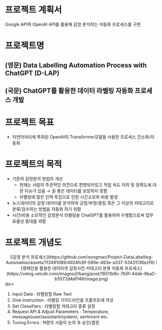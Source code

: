 # 프로젝트 계획서
Google API와 OpenAI API를 활용해 감정 분석하는 자동화 프로세스를 구현

# 프로젝트명
## (영문) Data Labelling Automation Process with ChatGPT (D-LAP)
## (국문) ChatGPT를 활용한 데이터 라벨링 자동화 프로세스 개발


# 프로젝트 목표
- 자연어처리에 특화된 OpenAI의 Transformer모델을 사용한 프로세스 간소화/자동화

# 프로젝트의 목적
- 기존의 감정분석 방법의 개선
    - 현재는 사람의 주관적인 의견으로 편향되어있고 작업 속도 저하 및 정확도에 대한 이슈가 있음 → 질 좋은 데이터를 보장하지 못함
    - 라벨링에 많은 인력 투입으로 인한 시간소모와 비용 발생
- 뉴스데이터의 감정 데이터를 분석하여 긍정/부정/중립 혹은 그 이상의 카테고리로 분류/검수하는 방법을 자동화 하기 위함
- 시간/비용 소모적인 감정분석 라벨링을 ChatGPT를 활용하여 수행함으로써 업무 효율성 증대를 꾀함

# 프로젝트 개념도
<div align="center">
![감정 분석 프로세스](https://github.com/songmac/Project-DataLabelling-Automation/assets/113491089/4924fc8f-089e-483e-a337-53431136e2f6)
![랭체인을 활용한 데이터셋 감정사전 카테고리 분류 자동화 프로세스](https://velog.velcdn.com/images/ji1kang/post/18511b9c-7b5f-44de-9ba2-b5572d4df149/image.png)
</div>div>

1. Input Data : 라벨링할 Raw Text
2. Give Instruction : 라벨링 가이드라인을 프롬프트에 작성 
3. Set Classifiers : 라벨링할 카테고리 종류 설정
4. Request API & Adjust Parameters : Temperature, message(user/assistant/system), sentiment etc.
5. Tuning Errors : N명의 사람이 논의 후 승인/결정
